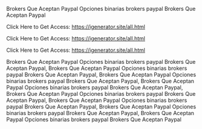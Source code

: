 Brokers Que Aceptan Paypal Opciones binarias brokers paypal Brokers Que Aceptan Paypal

Click Here to Get Access: https://igenerator.site/all.html

Click Here to Get Access: https://igenerator.site/all.html

Click Here to Get Access: https://igenerator.site/all.html

Brokers Que Aceptan Paypal Opciones binarias brokers paypal Brokers Que Aceptan Paypal, Brokers Que Aceptan Paypal Opciones binarias brokers paypal Brokers Que Aceptan Paypal, Brokers Que Aceptan Paypal Opciones binarias brokers paypal Brokers Que Aceptan Paypal, Brokers Que Aceptan Paypal Opciones binarias brokers paypal Brokers Que Aceptan Paypal, Brokers Que Aceptan Paypal Opciones binarias brokers paypal Brokers Que Aceptan Paypal, Brokers Que Aceptan Paypal Opciones binarias brokers paypal Brokers Que Aceptan Paypal, Brokers Que Aceptan Paypal Opciones binarias brokers paypal Brokers Que Aceptan Paypal, Brokers Que Aceptan Paypal Opciones binarias brokers paypal Brokers Que Aceptan Paypal
